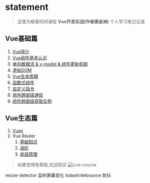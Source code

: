 # statement
  >这里为极客时间课程 **Vue开发实战(作者唐金洲)** 个人学习笔记记录
## Vue基础篇
1. [Vue简介](https://github.com/luobosiji/blog/blob/master/Vue-record/01-Vue%E7%AE%80%E4%BB%8B.md)
2. [Vue组件基本认识](https://github.com/luobosiji/blog/blob/master/Vue-record/02-Vue%E7%BB%84%E4%BB%B6%E5%9F%BA%E6%9C%AC%E8%AE%A4%E8%AF%86.md)
3. [单向数据流 & v-model & 组件更新机制](https://github.com/luobosiji/blog/blob/master/Vue-record/03-%E5%8D%95%E5%90%91%E6%95%B0%E6%8D%AE%E6%B5%81%26v-model%26%E7%BB%84%E4%BB%B6%E6%9B%B4%E6%96%B0%E6%9C%BA%E5%88%B6.md)
4. [虚拟DOM](https://github.com/luobosiji/blog/blob/master/Vue-record/04-%E8%99%9A%E6%8B%9Fdom.md)
5. [Vue生命周期](https://github.com/luobosiji/blog/blob/master/Vue-record/05-%E7%94%9F%E5%91%BD%E5%91%A8%E6%9C%9F.md)
6. [函数式组件](https://github.com/luobosiji/blog/blob/master/Vue-record/06-%E5%87%BD%E6%95%B0%E5%BC%8F%E7%BB%84%E4%BB%B6.md)
7. [自定义指令](https://github.com/luobosiji/blog/blob/master/Vue-record/07-%E8%87%AA%E5%AE%9A%E4%B9%89%E6%8C%87%E4%BB%A4.md)
8. [组件跨层级通信](https://github.com/luobosiji/blog/blob/master/Vue-record/08-%E7%BB%84%E4%BB%B6%E8%B7%A8%E5%B1%82%E7%BA%A7%E9%80%9A%E4%BF%A1.md)
9. [组件跨层级获取实例](https://github.com/luobosiji/blog/blob/master/Vue-record/09-%E7%BB%84%E4%BB%B6%E8%B7%A8%E5%B1%82%E7%BA%A7%E8%8E%B7%E5%8F%96%E5%AE%9E%E4%BE%8B.md)

## Vue生态篇
1. [Vuex](https://github.com/luobosiji/blog/blob/master/Vue-record/10-Vuex-%E7%8A%B6%E6%80%81%E7%AE%A1%E7%90%86.md)
2. Vue Router
   1. [基础知识](https://github.com/luobosiji/blog/blob/master/Vue-record/11.1-Vue-Router%E5%9F%BA%E7%A1%80%E7%9F%A5%E8%AF%86.md)
   2. [进阶](https://github.com/luobosiji/blog/blob/master/Vue-record/11.2-vue-router%E8%BF%9B%E9%98%B6.md)
   3. [底层原理](https://github.com/luobosiji/blog/blob/master/Vue-record/11.3-vue-router%E5%BA%95%E5%B1%82%E5%8E%9F%E7%90%86.md)

  >如果觉得有帮助,欢迎购买
  ![vue-course](https://raw.githubusercontent.com/luobosiji/blog/master/resources/Vue/Vue-src.jpeg)


  resize-detector 监听屏幕变化
  lodash/debounce 防抖